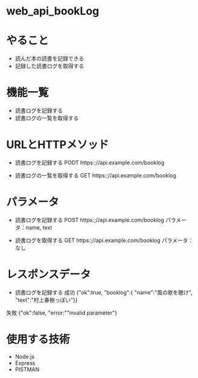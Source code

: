 # web_api_bookLog

# やること
- 読んだ本の読書を記録できる
- 記録した読書ログを取得する

# 機能一覧
- 読書ログを記録する
- 読書ログの一覧を取得する

# URLとHTTPメソッド
- 読書ログを記録する
PODT https:;//api.example.com/booklog

- 読書ログの一覧を取得する
GET https:;//api.example.com/booklog

# パラメータ
- 読書ログを記録する
POST https:;//api.example.com/booklog
パラメータ：name, text

- 読書ログを取得する
GET https:;//api.example.com/booklog
パラメータ：なし

# レスポンスデータ
- 読書ログを記録する
成功 
{"ok":true,
  "booklog":{
   "name":"風の歌を聴け", "text":"村上春樹っぽい"}}

失敗
{"ok":false,
  "error:""invalid parameter"}

# 使用する技術
- Node.js
- Express
- PISTMAN


